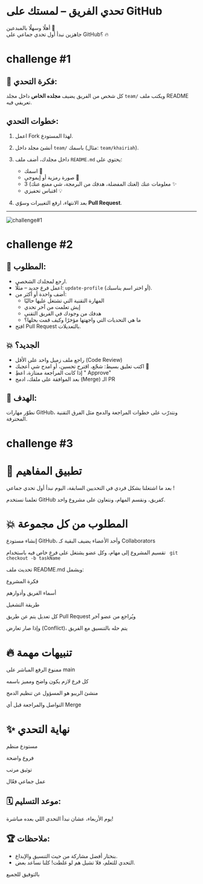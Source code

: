 #  تحدي الفريق – لمستك على GitHub

أهلًا وسهلًا بالمبدعين 👋  
جاهزين نبدأ أول تحدي جماعي على GitHub؟ 🔥  
# challenge #1

## 🎯 فكرة التحدي:
كل شخص من الفريق يضيف **مجلده الخاص** داخل مجلد `team/` ويكتب ملف README تعريفي فيه.

##  خطوات التحدي:

1. اعمل Fork لهذا المستودع.
2. أنشئ مجلد داخل `team/` باسمك (مثال: `team/khairiah`).
3. داخل مجلدك، أضف ملف `README.md` يحتوي على:
   - اسمك 💬  
   - صورة رمزية أو إيموجي 🎨  
   - 3 معلومات عنك (لغتك المفضلة، هدفك من البرمجة، شي ممتع عنك) ✨  
   - اقتباس تحفيزي 💡  

4. بعد الانتهاء، ارفع التغييرات وسوّي **Pull Request**.

---
![challenge#1](https://github.com/user-attachments/assets/bc75e308-6e6b-41e9-a30d-f66359b9ef3c)

# challenge #2

## 📌 المطلوب:
- ارجع لمجلدك الشخصي.  
- اعمل فرع جديد – مثلًا: `update-profile` (أو اختر اسم يناسبك).  
- أضف واحدة أو أكثر من:  
  - المهارة التقنية التي تشتغل عليها حاليًا  
  - إيش تعلمت من آخر تحدي  
  - هدفك من وجودك في الفريق التقني  
  - ما هي التحديات التي واجهتها مؤخرًا وكيف قمت بحلها؟  
- افتح Pull Request بالتعديلات.

## 💥 الجديد؟
- راجع ملف زميل واحد على الأقل (Code Review)  
- اكتب تعليق بسيط: شجّع، اقترح تحسين، أو امدح شي أعجبك 💬  
- إذا كانت المراجعة ممتازة، اعطِ " Approve"  
- بعد الموافقة على ملفك، ادمج (Merge) الـ PR  

## 🎯 الهدف:
نطوّر مهارات GitHub، ونتدرّب على خطوات المراجعة والدمج مثل الفرق التقنية المحترفة.


# challenge #3
# 🎯 تطبيق المفاهيم
بعد ما اشتغلنا بشكل فردي في التحديين السابقة، اليوم نبدأ أول تحدي جماعي !

 تعلمنا نستخدم GitHub كفريق، ونقسم المهام، ونتعاون على مشروع واحد.
 
# 💥 المطلوب من كل مجموعة
إنشاء مستودع GitHub، وأحد الأعضاء يضيف البقية كـ Collaborators

 تقسيم المشروع إلى مهام، وكل عضو يشتغل على فرع خاص فيه باستخدام ` git checkout -b taskName`
 

 تحديث ملف README.md ويشمل:
 
 فكرة المشروع
 
 أسماء الفريق وأدوارهم
 
 طريقة التشغيل
 
 كل تعديل يتم عن طريق Pull Request ويُراجع من عضو آخر
 
 وإذا صار تعارض (Conflict)، يتم حله بالتنسيق مع الفريق



 
 
 # 🔥 تنبيهات مهمة
 
ممنوع الرفع المباشر على main

 كل فرع لازم يكون واضح ومميز باسمه
 
 منشئ الريبو هو المسؤول عن تنظيم الدمج
 
التواصل والمراجعة قبل أي Merge





# ✨  نهاية التحدي
 
مستودع منظم

 فروع واضحة
 
 توثيق مرتب
 
 عمل جماعي فعّال



 


## 🗓️ موعد التسليم:
يوم الأربعاء، عشان نبدأ التحدي اللي بعده مباشرة!



## 🏆 ملاحظات:
- بنختار أفضل مشاركة من حيث التنسيق والإبداع.
- التحدي للتعلم، فلا تشيل هم لو غلطت! كلنا نساعد بعض.

بالتوفيق للجميع 
